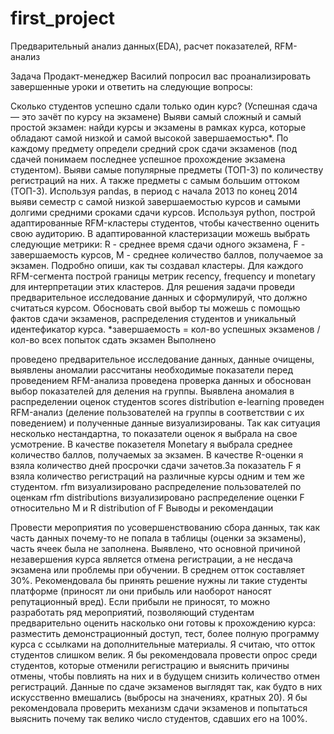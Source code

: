 # first_project
Предварительный анализ данных(EDA), расчет показателей, RFM-анализ

Задача Продакт-менеджер Василий попросил вас проанализировать завершенные уроки и ответить на следующие вопросы:

Сколько студентов успешно сдали только один курс? (Успешная сдача — это зачёт по курсу на экзамене)
Выяви самый сложный и самый простой экзамен: найди курсы и экзамены в рамках курса, которые обладают самой низкой и самой высокой завершаемостью*.
По каждому предмету определи средний срок сдачи экзаменов (под сдачей понимаем последнее успешное прохождение экзамена студентом).
Выяви самые популярные предметы (ТОП-3) по количеству регистраций на них. А также предметы с самым большим оттоком (ТОП-3).
Используя pandas, в период с начала 2013 по конец 2014 выяви семестр с самой низкой завершаемостью курсов и самыми долгими средними сроками сдачи курсов.
Используя python, построй адаптированные RFM-кластеры студентов, чтобы качественно оценить свою аудиторию. В адаптированной кластеризации можешь выбрать следующие метрики: R - среднее время сдачи одного экзамена, F - завершаемость курсов, M - среднее количество баллов, получаемое за экзамен. Подробно опиши, как ты создавал кластеры. Для каждого RFM-сегмента построй границы метрик recency, frequency и monetary для интерпретации этих кластеров.
Для решения задачи проведи предварительное исследование данных и сформулируй, что должно считаться курсом. Обосновать свой выбор ты можешь с помощью фактов сдачи экзаменов, распределения студентов и уникальный идентефикатор курса. *завершаемость = кол-во успешных экзаменов / кол-во всех попыток сдать экзамен
Выполнено

проведено предварительное исследование данных, данные очищены, выявлены аномалии
рассчитаны необходимые показатели
перед проведением RFM-анализа проведена проверка данных и обоснован выбор показателей для деления на группы. Выявлена аномалия в распределении оценок студентов scores distribution e-learning
проведен RFM-анализ (деление пользователей на группы в соответствии с их поведением) и полученные данные визуализированы. Так как ситуация несколько нестандартна, то показатели оценок я выбрала на свое усмотрение. В качестве показетеля Monetary я выбрала среднее количество баллов, получаемых за экзамен. В качестве R-оценки я взяла количество дней просрочки сдачи зачетов.За показатель F я взяла количество регистраций на различные курсы одним и тем же студентом. rfm
визуализировано распределение пользователей по оценкам rfm distributions
визуализировано распределение оценки F относительно M и R distribution of F
Выводы и рекомендации

Провести мероприятия по усовершенствованию сбора данных, так как часть данных почему-то не попала в таблицы (оценки за экзамены), часть ячеек была не заполнена.
Выявлено, что основной причиной незавершения курса является отмена регистрации, а не несдача экзамена или проблемы при обучении. В среднем отток составляет 30%. Рекомендовала бы принять решение нужны ли такие студенты платформе (приносят ли они прибыль или наоборот наносят репутационный вред). Если прибыли не приносят, то можно разработать ряд мероприятий, позволяющий студентам предварительно оценить насколько они готовы к прохождению курса: разместить демонстрационный доступ, тест, более полную программу курса с ссылками на дополнительные материалы.
Я считаю, что отток студентов слишком велик. Я бы рекомендовала провести опрос среди студентов, которые отменили регистрацию и выяснить причины отмены, чтобы повлиять на них и в будущем снизить количество отмен регистраций.
Данные по сдаче экзаменов выглядят так, как будто в них искусственно вмешались (выбросы на значениях, кратных 20). Я бы рекомендовала проверить механизм сдачи экзаменов и попытаться выяснить почему так велико число студентов, сдавших его на 100%.
